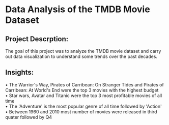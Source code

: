 # Data Analysis of the TMDB Movie Dataset

## Project Descrption:

The goal of this project was to analyze the TMDB movie dataset and carry out data visualization to understand some trends over the past decades.

## Insights:

• The Warrior's Way, Pirates of Carribean: On Stranger Tides and Pirates of Carribean: At World's End were the top 3 movies with the highest budget <br>
• Star wars, Avatar and Titanic were the top 3 most profitable movies of all time <br>
• The 'Adventure' is the most popular genre of all time followed by 'Action' <br>
• Between 1960 and 2010 most number of movies were released in third quater followed by Q4 <br>
